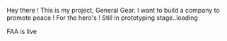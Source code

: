 Hey there ! 
This is my project, General Gear. 
I want to build a company to promote peace ! 
For the hero's ! 
Still in prototyping stage..loading

FAA is live
